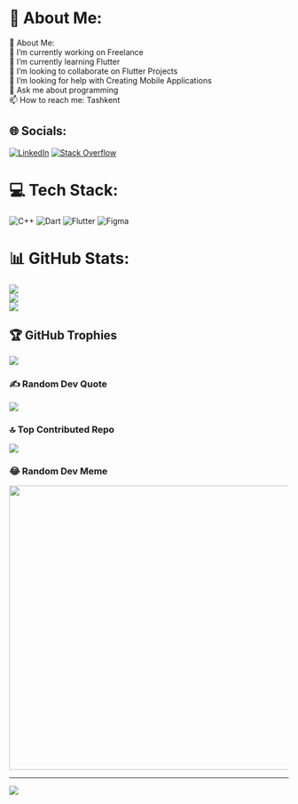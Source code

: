 # 💫 About Me:
💫 About Me:<br>🔭 I’m currently working on Freelance<br>🌱 I’m currently learning Flutter<br>👯 I’m looking to collaborate on Flutter Projects<br>🤔 I’m looking for help with Creating Mobile Applications<br>💬 Ask me about programming<br>📫 How to reach me: Tashkent


## 🌐 Socials:
[![LinkedIn](https://img.shields.io/badge/LinkedIn-%230077B5.svg?logo=linkedin&logoColor=white)](https://linkedin.com/in/https://www.linkedin.com/jobs/) [![Stack Overflow](https://img.shields.io/badge/-Stackoverflow-FE7A16?logo=stack-overflow&logoColor=white)](https://stackoverflow.com/users/https://stackoverflow.com/) 

# 💻 Tech Stack:
![C++](https://img.shields.io/badge/c++-%2300599C.svg?style=for-the-badge&logo=c%2B%2B&logoColor=white) ![Dart](https://img.shields.io/badge/dart-%230175C2.svg?style=for-the-badge&logo=dart&logoColor=white) ![Flutter](https://img.shields.io/badge/Flutter-%2302569B.svg?style=for-the-badge&logo=Flutter&logoColor=white) 	![Figma](https://img.shields.io/badge/figma-%23F24E1E.svg?style=for-the-badge&logo=figma&logoColor=white)
# 📊 GitHub Stats:
![](https://github-readme-stats.vercel.app/api?username=Sunnatulloh0723&theme=dark&hide_border=false&include_all_commits=false&count_private=false)<br/>
![](https://github-readme-streak-stats.herokuapp.com/?user=Sunnatulloh0723&theme=dark&hide_border=false)<br/>
![](https://github-readme-stats.vercel.app/api/top-langs/?username=Sunnatulloh0723&theme=dark&hide_border=false&include_all_commits=false&count_private=false&layout=compact)

## 🏆 GitHub Trophies
![](https://github-profile-trophy.vercel.app/?username=Sunnatulloh0723&theme=radical&no-frame=false&no-bg=true&margin-w=4)

### ✍️ Random Dev Quote
![](https://quotes-github-readme.vercel.app/api?type=horizontal&theme=radical)

### 🔝 Top Contributed Repo
![](https://github-contributor-stats.vercel.app/api?username=Sunnatulloh0723&limit=5&theme=dark&combine_all_yearly_contributions=true)

### 😂 Random Dev Meme
<img src="https://rm.up.railway.app/" width="512px"/>

---
[![](https://visitcount.itsvg.in/api?id=Sunnatulloh0723&icon=0&color=0)](https://visitcount.itsvg.in)

<!-- Proudly created with GPRM ( https://gprm.itsvg.in ) -->
